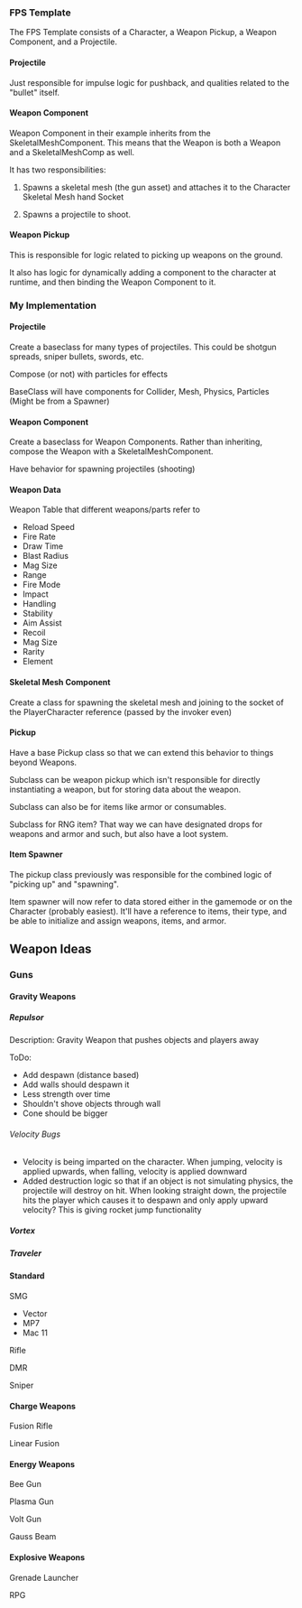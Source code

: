 
### FPS Template

The FPS Template consists of a Character, a Weapon Pickup, a Weapon Component, and a Projectile.

#### Projectile

Just responsible for impulse logic for pushback, and qualities related to the "bullet" itself. 

#### Weapon Component

Weapon Component in their example inherits from the SkeletalMeshComponent. This means that the Weapon is both a Weapon and a SkeletalMeshComp as well.

It has two responsibilities:

1) Spawns a skeletal mesh (the gun asset) and attaches it to the Character Skeletal Mesh hand Socket

2) Spawns a projectile to shoot.

#### Weapon Pickup

This is responsible for logic related to picking up weapons on the ground.

It also has logic for dynamically adding a component to the character at runtime, and then binding the Weapon Component to it.

### My Implementation

#### Projectile

Create a baseclass for many types of projectiles. This could be shotgun spreads, sniper bullets, swords, etc.

Compose (or not) with particles for effects

BaseClass will have components for Collider, Mesh, Physics, Particles (Might be from a Spawner)

#### Weapon Component

Create a baseclass for Weapon Components. Rather than inheriting, compose the Weapon with a SkeletalMeshComponent.

Have behavior for spawning projectiles (shooting)

#### Weapon Data

Weapon Table that different weapons/parts refer to

- Reload Speed
- Fire Rate
- Draw Time
- Blast Radius
- Mag Size
- Range
- Fire Mode
- Impact
- Handling
- Stability
- Aim Assist
- Recoil
- Mag Size
- Rarity
- Element

#### Skeletal Mesh Component

Create a class for spawning the skeletal mesh and joining to the socket of the PlayerCharacter reference (passed by the invoker even)

#### Pickup

Have a base Pickup class so that we can extend this behavior to things beyond Weapons.

Subclass can be weapon pickup which isn't responsible for directly instantiating a weapon, but for storing data about the weapon.

Subclass can also be for items like armor or consumables.

Subclass for RNG item? That way we can have designated drops for weapons and armor and such, but also have a loot system.

#### Item Spawner

The pickup class previously was responsible for the combined logic of "picking up" and "spawning".

Item spawner will now refer to data stored either in the gamemode or on the Character (probably easiest). It'll have a reference to items, their type, and be able to initialize and assign weapons, items, and armor.

## Weapon Ideas

### Guns

#### Gravity Weapons

##### Repulsor

Description: Gravity Weapon that pushes objects and players away

ToDo:
- Add despawn (distance based) 
- Add walls should despawn it
- Less strength over time
- Shouldn't shove objects through wall
- Cone should be bigger 

###### Velocity Bugs
- Velocity is being imparted on the character. When jumping, velocity is applied upwards, when falling, velocity is applied downward
- Added destruction logic so that if an object is not simulating physics, the projectile will destroy on hit. When looking straight down, the projectile hits the player which causes it to despawn and only apply upward velocity? This is giving rocket jump functionality


##### Vortex

##### Traveler

#### Standard

SMG

- Vector
- MP7
- Mac 11

Rifle

DMR

Sniper

#### Charge Weapons

Fusion Rifle

Linear Fusion

#### Energy Weapons

Bee Gun

Plasma Gun

Volt Gun

Gauss Beam

#### Explosive Weapons

Grenade Launcher

RPG